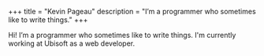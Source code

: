 +++
title = "Kevin Pageau"
description = "I’m a programmer who sometimes like to write things."
+++

Hi! I’m a programmer who sometimes like to write things. I'm currently working at Ubisoft as a web developer.

